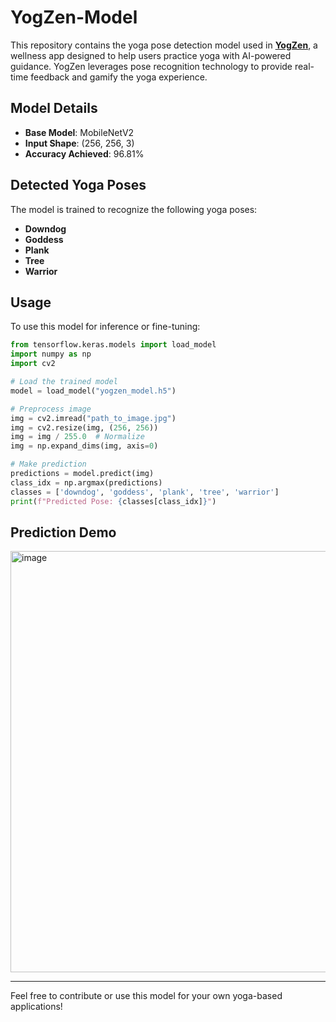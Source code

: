 # YogZen-Model

This repository contains the yoga pose detection model used in **[YogZen](https://github.com/DhairyaCodes/Yogzen_app)**, a wellness app designed to help users practice yoga with AI-powered guidance. YogZen leverages pose recognition technology to provide real-time feedback and gamify the yoga experience.

## Model Details
- **Base Model**: MobileNetV2
- **Input Shape**: (256, 256, 3)
- **Accuracy Achieved**: 96.81%

## Detected Yoga Poses
The model is trained to recognize the following yoga poses:
- **Downdog**
- **Goddess**
- **Plank**
- **Tree**
- **Warrior**

## Usage
To use this model for inference or fine-tuning:

```python
from tensorflow.keras.models import load_model
import numpy as np
import cv2

# Load the trained model
model = load_model("yogzen_model.h5")

# Preprocess image
img = cv2.imread("path_to_image.jpg")
img = cv2.resize(img, (256, 256))
img = img / 255.0  # Normalize
img = np.expand_dims(img, axis=0)

# Make prediction
predictions = model.predict(img)
class_idx = np.argmax(predictions)
classes = ['downdog', 'goddess', 'plank', 'tree', 'warrior']
print(f"Predicted Pose: {classes[class_idx]}")
```

## Prediction Demo
<img width="674" height="674" alt="image" src="https://github.com/user-attachments/assets/1846e52b-dde4-478b-8990-d6674f65a123" />


---
Feel free to contribute or use this model for your own yoga-based applications!

